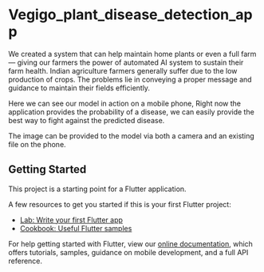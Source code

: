 # Vegigo_plant_disease_detection_app
We created a system that can help maintain home plants or even a full farm — giving our farmers the power of automated AI system to sustain their farm health. Indian agriculture farmers generally suffer due to the low production of crops. The problems lie in conveying a proper message and guidance to maintain their fields efficiently.

Here we can see our model in action on a mobile phone, Right now the application provides the probability of a disease, we can easily provide the best way to fight against the predicted disease.

The image can be provided to the model via both a camera and an existing file on the phone.

## Getting Started

This project is a starting point for a Flutter application.

A few resources to get you started if this is your first Flutter project:

- [Lab: Write your first Flutter app](https://flutter.dev/docs/get-started/codelab)
- [Cookbook: Useful Flutter samples](https://flutter.dev/docs/cookbook)

For help getting started with Flutter, view our
[online documentation](https://flutter.dev/docs), which offers tutorials,
samples, guidance on mobile development, and a full API reference.
